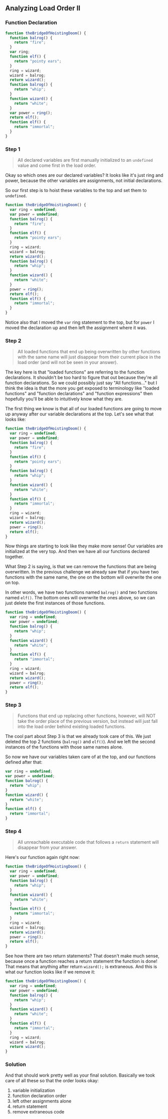 ## Analyzing Load Order II

### Function Declaration

```js
function theBridgeOfHoistingDoom() {
  function balrog() {
    return "fire";
  }
  var ring;
  function elf() {
    return "pointy ears";
  }
  ring = wizard;
  wizard = balrog;
  return wizard();
  function balrog() {
    return "whip";
  }
  function wizard() {
    return "white";
  }
  var power = ring();
  return elf();
  function elf() {
    return "immortal";
  }
}
```

### Step 1

> All declared variables are first manually initialized to an `undefined` value and come first in the load order.

Okay so which ones are our declared variables? It looks like it's just ring and power, because the other variables are assignments, not initial declarations.

So our first step is to hoist these variables to the top and set them to `undefined`.

```js
function theBridgeOfHoistingDoom() {
  var ring = undefined;
  var power = undefined;
  function balrog() {
    return "fire";
  }
  function elf() {
    return "pointy ears";
  }
  ring = wizard;
  wizard = balrog;
  return wizard();
  function balrog() {
    return "whip";
  }
  function wizard() {
    return "white";
  }
  power = ring();
  return elf();
  function elf() {
    return "immortal";
  }
}
```

Notice also that I moved the `var` ring statement to the top, but for `power` I moved the declaration up and then left the assignment where it was.

### Step 2

> All loaded functions that end up being overwritten by other functions with the same name will just disappear from their current place in the load order (and will not be seen in your answer).

The key here is that "loaded functions" are referring to the function declarations. It shouldn't be too hard to figure that out because they're all function declarations. So we could possibly just say "All functions..." but I think the idea is that the more you get exposed to terminology like "loaded functions" and "function declarations" and "function expressions" then hopefully you'll be able to intuitively know what they are.

The first thing we know is that all of our loaded functions are going to move up anyway after our variable declarations at the top. Let's see what that looks like:

```js
function theBridgeOfHoistingDoom() {
  var ring = undefined;
  var power = undefined;
  function balrog() {
    return "fire";
  }
  function elf() {
    return "pointy ears";
  }
  function balrog() {
    return "whip";
  }
  function wizard() {
    return "white";
  }
  function elf() {
    return "immortal";
  }
  ring = wizard;
  wizard = balrog;
  return wizard();
  power = ring();
  return elf();
}
```

Now things are starting to look like they make more sense! Our variables are initialized at the very top. And then we have all our functions declared together.

What Step 2 is saying, is that we can remove the functions that are being overwritten. In the previous challenge we already saw that if you have two functions with the same name, the one on the bottom will overwrite the one on top.

In other words, we have two functions named `balrog()` and two functions named `elf()`. The bottom ones will overwrite the ones above, so we can just delete the first instances of those functions.

```js
function theBridgeOfHoistingDoom() {
  var ring = undefined;
  var power = undefined;
  function balrog() {
    return "whip";
  }
  function wizard() {
    return "white";
  }
  function elf() {
    return "immortal";
  }
  ring = wizard;
  wizard = balrog;
  return wizard();
  power = ring();
  return elf();
}
```

### Step 3

> Functions that end up replacing other functions, however, will NOT take the order place of the previous version, but instead will just fall into the load order behind existing loaded functions.

The cool part about Step 3 is that we already took care of this. We just deleted the top 2 functions (`balrog()` and `elf()`). And we left the second instances of the functions with those same names alone.

So now we have our variables taken care of at the top, and our functions defined after that:

```js
var ring = undefined;
var power = undefined;
function balrog() {
  return "whip";
}
function wizard() {
  return "white";
}
function elf() {
  return "immortal";
}
```

### Step 4

> All unreachable executable code that follows a `return` statement will disappear from your answer.

Here's our function again right now:

```js
function theBridgeOfHoistingDoom() {
  var ring = undefined;
  var power = undefined;
  function balrog() {
    return "whip";
  }
  function wizard() {
    return "white";
  }
  function elf() {
    return "immortal";
  }
  ring = wizard;
  wizard = balrog;
  return wizard();
  power = ring();
  return elf();
}
```

See how there are two return statements? That doesn't make much sense, because once a function reaches a return statement the function is done! That means that anything after return `wizard();` is extraneous. And this is what our function looks like if we remove it:

```js
function theBridgeOfHoistingDoom() {
  var ring = undefined;
  var power = undefined;
  function balrog() {
    return "whip";
  }
  function wizard() {
    return "white";
  }
  function elf() {
    return "immortal";
  }
  ring = wizard;
  wizard = balrog;
  return wizard();
}
```

### Solution

And that should work pretty well as your final solution. Basically we took care of all these so that the order looks okay:

1. variable initialization
2. function declaration order
3. left other assignments alone
4. return statement
5. remove extraneous code
